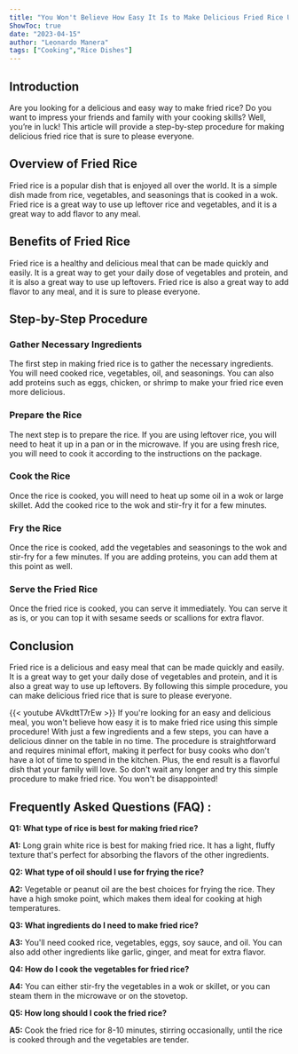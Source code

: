 ```yaml
---
title: "You Won't Believe How Easy It Is to Make Delicious Fried Rice Using This Simple Procedure!"
ShowToc: true 
date: "2023-04-15"
author: "Leonardo Manera" 
tags: ["Cooking","Rice Dishes"]
---
```

## Introduction

Are you looking for a delicious and easy way to make fried rice? Do you want to impress your friends and family with your cooking skills? Well, you’re in luck! This article will provide a step-by-step procedure for making delicious fried rice that is sure to please everyone.

## Overview of Fried Rice

Fried rice is a popular dish that is enjoyed all over the world. It is a simple dish made from rice, vegetables, and seasonings that is cooked in a wok. Fried rice is a great way to use up leftover rice and vegetables, and it is a great way to add flavor to any meal.

## Benefits of Fried Rice

Fried rice is a healthy and delicious meal that can be made quickly and easily. It is a great way to get your daily dose of vegetables and protein, and it is also a great way to use up leftovers. Fried rice is also a great way to add flavor to any meal, and it is sure to please everyone.

## Step-by-Step Procedure

### Gather Necessary Ingredients

The first step in making fried rice is to gather the necessary ingredients. You will need cooked rice, vegetables, oil, and seasonings. You can also add proteins such as eggs, chicken, or shrimp to make your fried rice even more delicious.

### Prepare the Rice

The next step is to prepare the rice. If you are using leftover rice, you will need to heat it up in a pan or in the microwave. If you are using fresh rice, you will need to cook it according to the instructions on the package.

### Cook the Rice

Once the rice is cooked, you will need to heat up some oil in a wok or large skillet. Add the cooked rice to the wok and stir-fry it for a few minutes.

### Fry the Rice

Once the rice is cooked, add the vegetables and seasonings to the wok and stir-fry for a few minutes. If you are adding proteins, you can add them at this point as well.

### Serve the Fried Rice

Once the fried rice is cooked, you can serve it immediately. You can serve it as is, or you can top it with sesame seeds or scallions for extra flavor.

## Conclusion

Fried rice is a delicious and easy meal that can be made quickly and easily. It is a great way to get your daily dose of vegetables and protein, and it is also a great way to use up leftovers. By following this simple procedure, you can make delicious fried rice that is sure to please everyone.

{{< youtube AVkdttT7rEw >}} 
If you're looking for an easy and delicious meal, you won't believe how easy it is to make fried rice using this simple procedure! With just a few ingredients and a few steps, you can have a delicious dinner on the table in no time. The procedure is straightforward and requires minimal effort, making it perfect for busy cooks who don't have a lot of time to spend in the kitchen. Plus, the end result is a flavorful dish that your family will love. So don't wait any longer and try this simple procedure to make fried rice. You won't be disappointed!

## Frequently Asked Questions (FAQ) :
**Q1: What type of rice is best for making fried rice?**

**A1:** Long grain white rice is best for making fried rice. It has a light, fluffy texture that's perfect for absorbing the flavors of the other ingredients. 

**Q2: What type of oil should I use for frying the rice?**

**A2:** Vegetable or peanut oil are the best choices for frying the rice. They have a high smoke point, which makes them ideal for cooking at high temperatures. 

**Q3: What ingredients do I need to make fried rice?**

**A3:** You'll need cooked rice, vegetables, eggs, soy sauce, and oil. You can also add other ingredients like garlic, ginger, and meat for extra flavor. 

**Q4: How do I cook the vegetables for fried rice?**

**A4:** You can either stir-fry the vegetables in a wok or skillet, or you can steam them in the microwave or on the stovetop. 

**Q5: How long should I cook the fried rice?**

**A5:** Cook the fried rice for 8-10 minutes, stirring occasionally, until the rice is cooked through and the vegetables are tender.




